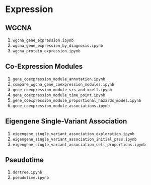 # Expression

## WGCNA

1. `wgcna_gene_expression.ipynb`
2. `wgcna_gene_expression_by_diagnosis.ipynb`
3. `wgcna_protein_expression.ipynb`

## Co-Expression Modules

1. `gene_coexpression_module_annotation.ipynb`
2. `compare_wgcna_gene_coexpression_modules.ipynb`
3. `gene_coexpression_module_srs_and_xcell.ipynb`
4. `gene_coexpression_module_time_point.ipynb`
5. `gene_coexpression_module_proportional_hazards_model.ipynb`
6. `gene_coexpression_module_associations.ipynb`

## Eigengene Single-Variant Association

1. `eigengene_single_variant_association_exploration.ipynb`
2. `eigengene_single_variant_association_initial_pass.ipynb`
3. `eigengene_single_variant_association_cell_proportions.ipynb`

## Pseudotime

1. `ddrtree.ipynb`
2. `pseudotime.ipynb`

